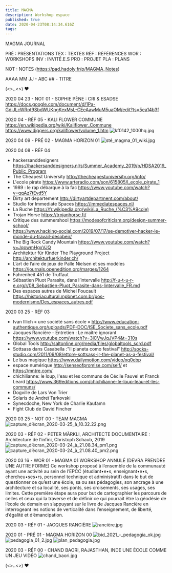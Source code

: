 ```yaml
---
title: MAGMA
description: Workshop espace
published: true
date: 2020-04-23T08:14:34.616Z
tags: 
---
```


MAGMA JOURNAL

PRÉ : PRÉSENTATIONS
TEX : TEXTES
RÉF : RÉFÉRENCES 
WOR : WORKSHOPS 
INV : INVITÉ.E.S
PRO : PROJET
PLA : PLANS

NOT : NOTES (https://pad.hadoly.fr/p/MAGMA_Notes)

AAAA MM JJ - ABC ## - TITRE

(<>..<>) ♥

2020 04 23 - NOT 01 - SOPHIE PÈNE : CRI & ESADSE 
https://docs.google.com/document/d/1Pa-GdiJLcWRpt9SbdWUKngKexMsL-CEeAawMuM5uaOM/edit?ts=5ea14b3f

2020 04 - RÉF 05 - KALI FLOWER COMMUNE
https://en.wikipedia.org/wiki/Kaliflower_Commune
https://www.diggers.org/kaliflower/volume_1.htm
![kf0142_1000hq.jpg](/kf0142_1000hq.jpg)

2020 04 09 - PRÉ 02 - MAGMA HORIZON 01
![sté_magma_01_wiki.jpg](/image/sté_magma_01_wiki.jpg)

2020 04 08 - RÉF 04
- hackersanddesigners https://hackersanddesigners.nl/s/Summer_Academy_2019/p/HDSA2019_Public_Program
- The Cheapest University http://thecheapestuniversity.org/info/
- L'ecole pirate https://www.arteradio.com/son/615805/l_ecole_pirate_1
- 1989 : le rap débarque à la fac https://www.youtube.com/watch?v=qqAz7tEvd5Y
- Dirty art departement http://dirtyartdepartment.com/about/
- Studio for Immediate Spaces https://immediatespaces.nl/
- La Ruche https://fr.wikipedia.org/wiki/La_Ruche_(%C3%A9cole)
- Trojan Horse https://trojanhorse.fi/
- Critique des summershool https://modesofcriticism.org/design-summer-school/
- https://www.hacking-social.com/2019/07/17/se-demotiver-hacker-le-monde-du-travail-desobeir/
- The Big Rock Candy Mountain https://www.youtube.com/watch?v=JqowmHgxVJQ
- Architektur für Kinder The Playground Project http://architekturfuerkinder.ch/
- L’art de l’aire de jeux de Palle Nielsen et ses modèles https://journals.openedition.org/marges/1264
- Fahrenheit 451 de Truffaut
- Sébastien Pluot Parasite, dans l’intervalle http://f-u-t-u-r-e.org/r/08_Sebastien-Pluot_Parasite-dans-lintervalle_FR.md
- Des espaces autres de Michel Foucault https://historiacultural.mpbnet.com.br/pos-modernismo/Des_espaces_autres.pdf

2020 03 25 - RÉF 03
- Ivan Illich « une société sans école » http://www.education-authentique.org/uploads/PDF-DOC/ISE_Societe_sans_ecole.pdf
- Jacques Rancière - Entretien : Le maître ignorant https://www.youtube.com/watch?v=3lCVwJqJVP4&t=310s
- Global Tools http://saltonline.org/media/files/globaltools_scrd.pdf
- Sottsass dans Casabella :"Il pianeta como festival" http://socks-studio.com/2011/09/08/ettore-sottsass-jr-the-planet-as-a-festival/
- Le bus magique https://www.dailymotion.com/video/xq0ebp
- espace numérique http://senseofpromise.com/self/ et https://mntre.com/
- chichilianne: le loup, l'eau et les communs de Cécile Fauvel et Franck Leard https://www.369editions.com/chichilianne-le-loup-leau-et-les-communs/
- Dogville de Lars Von Trier 
- Solaris de Andreï Tarkovski
- Synecdoche, New York de Charlie Kaufamn
- Fight Club de David Fincher

2020 03 25 - NOT 00 - TEAM MAGMA
![capture_d’écran_2020-03-25_à_10.32.22.png](/capture_d’écran_2020-03-25_à_10.32.22.png)

2020 03 - RÉF 02 - PETER MÄRKLI, ARCHITECTE
DOCUMENTAIRE : Architecture de l’infini, Christoph Schaub, 2019
![capture_d’écran_2020-03-24_à_21.08.34_pm1.png](/capture_d’écran_2020-03-24_à_21.08.34_pm1.png)
![capture_d’écran_2020-03-24_à_21.08.40_pm2.png](/capture_d’écran_2020-03-24_à_21.08.40_pm2.png)

2020 03 16 - WOR 01 - MAGMA 01
WORKSHOP ANNULÉ (DEVRA PRENDRE UNE AUTRE FORME)
Ce workshop proposé à l’ensemble de la communauté ayant une activité au sein de l’EPCC (étudiant•e•s, enseignant•e•s, chercheu•ses•rs, personnel technique et administratif) dans le but de questionner ce qu’est une école, sa ou ses pédagogies, son ancrage à une architecture et sa localité, ses ponts, ses croisements, ses usages, ses limites. Cette première étape aura pour but de cartographier les parcours de celles et ceux qui la traverse et de définir ce qui pourrait être la géodésie de l’école de demain en s’appuyant sur le livre de Jacques Rancière en interrogeant les notions de verticalité dans l’enseignement, de liberté, d’égalité et d’émancipation.

2020 03 - RÉF 01 - JACQUES RANCIÈRE
![rancière.jpg](/rancière.jpg)

2020 01 - PRÉ 01 - MAGMA HORIZON 00
![bid_2021_-_pedagogia_ok.jpg](/bid_2021_-_pedagogia_ok.jpg)
![pedagogia_01_2.jpg](/pedagogia_01_2.jpg)
![plan_pedagogia.jpg](/plan_pedagogia.jpg)

2020 03 - RÉF 00 - CHAND BAORI, RAJASTHAN, INDE
UNE ÉCOLE COMME UN JEU VIDÉO
![chand_baori.jpg](/chand_baori.jpg)

(<>..<>) ♥
